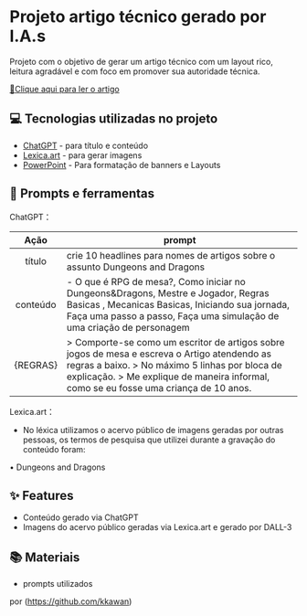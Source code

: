 
# Projeto artigo técnico gerado por I.A.s


Projeto com o objetivo de gerar um artigo técnico com um layout rico, leitura agradável e com foco em promover sua autoridade técnica.

<a href="https://web.dio.me/articles/guia-completo-para-iniciantes-em-dungens-and-dragons-como-comecar-sua-jornada-desafio-bootcamp?back=%2Farticles&open-modal=true&page=1&order=oldest" title="View PDF now"> 📕Clique aqui para ler o artigo</a>

## 💻 Tecnologias utilizadas no projeto

- [ChatGPT](https://chat.openai.com/) - para título e conteúdo
- [Lexica.art](https://lexica.art/) - para gerar imagens
- [PowerPoint](https://www.microsoft.com/en/microsoft-365/powerpoint) - Para formatação de banners e Layouts

## 📄 Prompts e ferramentas


ChatGPT：

|   Ação   | prompt                                                                                                                                                                                                                                                                         |
| :------: | ------------------------------------------------------------------------------------------------------------------------------------------------------------------------------------------------------------------------------------------------------------------------------ |
|  título  | crie 10 headlines para nomes de artigos sobre o assunto Dungeons and Dragons                                                                                                                                                                                               |
| conteúdo | - O que é RPG de mesa?, Como iniciar no Dungeons&Dragons, Mestre e Jogador, Regras Basicas , Mecanicas Basicas, Iniciando sua jornada, Faça uma passo a passo, Faça uma simulação de uma criação de personagem
 {REGRAS} | > Comporte-se como um escritor de artigos sobre jogos de mesa e escreva o Artigo atendendo as regras a baixo. > No máximo 5 linhas por bloca de explicação. > Me explique de maneira informal, como se eu fosse uma criança de 10 anos.
 

Lexica.art：

- No léxica utilizamos o acervo público de imagens geradas por outras pessoas, os termos de pesquisa que utilizei durante a gravação do conteúdo foram:

• Dungeons and Dragons



## ✨ Features

- Conteúdo gerado via ChatGPT
- Imagens do acervo público geradas via Lexica.art e gerado por DALL-3

## 📚 Materiais

- prompts utilizados


por (https://github.com/kkawan)
